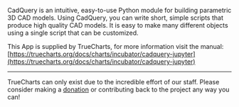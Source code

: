CadQuery is an intuitive, easy-to-use Python module for building parametric 3D CAD models. Using CadQuery, you can write short, simple scripts that produce high quality CAD models. It is easy to make many different objects using a single script that can be customized.


This App is supplied by TrueCharts, for more information visit the manual: [https://truecharts.org/docs/charts/incubator/cadquery-jupyter](https://truecharts.org/docs/charts/incubator/cadquery-jupyter)

---

TrueCharts can only exist due to the incredible effort of our staff.
Please consider making a [donation](https://truecharts.org/docs/about/sponsor) or contributing back to the project any way you can!
